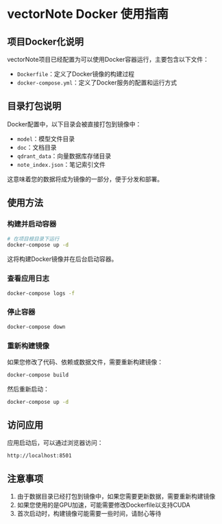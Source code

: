# vectorNote Docker 使用指南

## 项目Docker化说明

vectorNote项目已经配置为可以使用Docker容器运行，主要包含以下文件：

- `Dockerfile`：定义了Docker镜像的构建过程
- `docker-compose.yml`：定义了Docker服务的配置和运行方式

## 目录打包说明

Docker配置中，以下目录会被直接打包到镜像中：

- `model`：模型文件目录
- `doc`：文档目录
- `qdrant_data`：向量数据库存储目录
- `note_index.json`：笔记索引文件

这意味着您的数据将成为镜像的一部分，便于分发和部署。

## 使用方法

### 构建并启动容器

```bash
# 在项目根目录下运行
docker-compose up -d
```

这将构建Docker镜像并在后台启动容器。

### 查看应用日志

```bash
docker-compose logs -f
```

### 停止容器

```bash
docker-compose down
```

### 重新构建镜像

如果您修改了代码、依赖或数据文件，需要重新构建镜像：

```bash
docker-compose build
```

然后重新启动：

```bash
docker-compose up -d
```

## 访问应用

应用启动后，可以通过浏览器访问：

```
http://localhost:8501
```

## 注意事项

1. 由于数据目录已经打包到镜像中，如果您需要更新数据，需要重新构建镜像
2. 如果您使用的是GPU加速，可能需要修改Dockerfile以支持CUDA
3. 首次启动时，构建镜像可能需要一些时间，请耐心等待

